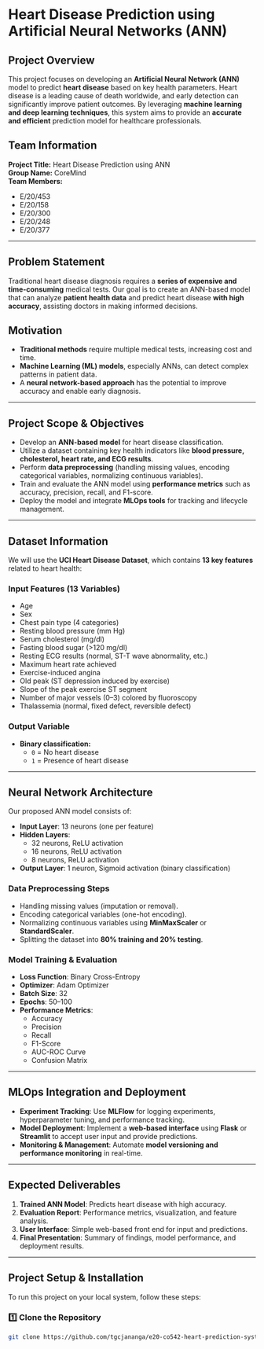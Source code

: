 # **Heart Disease Prediction using Artificial Neural Networks (ANN)**  

## **Project Overview**  
This project focuses on developing an **Artificial Neural Network (ANN)** model to predict **heart disease** based on key health parameters. Heart disease is a leading cause of death worldwide, and early detection can significantly improve patient outcomes. By leveraging **machine learning and deep learning techniques**, this system aims to provide an **accurate and efficient** prediction model for healthcare professionals.

## **Team Information**  
**Project Title:** Heart Disease Prediction using ANN  
**Group Name:** CoreMind  
**Team Members:**  
- E/20/453  
- E/20/158  
- E/20/300  
- E/20/248  
- E/20/377  

---

## **Problem Statement**  
Traditional heart disease diagnosis requires a **series of expensive and time-consuming** medical tests. Our goal is to create an ANN-based model that can analyze **patient health data** and predict heart disease **with high accuracy**, assisting doctors in making informed decisions.

## **Motivation**  
- **Traditional methods** require multiple medical tests, increasing cost and time.  
- **Machine Learning (ML) models**, especially ANNs, can detect complex patterns in patient data.  
- A **neural network-based approach** has the potential to improve accuracy and enable early diagnosis.  

---

## **Project Scope & Objectives**  
- Develop an **ANN-based model** for heart disease classification.  
- Utilize a dataset containing key health indicators like **blood pressure, cholesterol, heart rate, and ECG results**.  
- Perform **data preprocessing** (handling missing values, encoding categorical variables, normalizing continuous variables).  
- Train and evaluate the ANN model using **performance metrics** such as accuracy, precision, recall, and F1-score.  
- Deploy the model and integrate **MLOps tools** for tracking and lifecycle management.  

---

## **Dataset Information**  
We will use the **UCI Heart Disease Dataset**, which contains **13 key features** related to heart health:  

### **Input Features (13 Variables)**  
- Age  
- Sex  
- Chest pain type (4 categories)  
- Resting blood pressure (mm Hg)  
- Serum cholesterol (mg/dl)  
- Fasting blood sugar (>120 mg/dl)  
- Resting ECG results (normal, ST-T wave abnormality, etc.)  
- Maximum heart rate achieved  
- Exercise-induced angina  
- Old peak (ST depression induced by exercise)  
- Slope of the peak exercise ST segment  
- Number of major vessels (0–3) colored by fluoroscopy  
- Thalassemia (normal, fixed defect, reversible defect)  

### **Output Variable**  
- **Binary classification:**  
  - `0` = No heart disease  
  - `1` = Presence of heart disease  

---

## **Neural Network Architecture**  
Our proposed ANN model consists of:  
- **Input Layer**: 13 neurons (one per feature)  
- **Hidden Layers**:  
  - 32 neurons, ReLU activation  
  - 16 neurons, ReLU activation  
  - 8 neurons, ReLU activation  
- **Output Layer**: 1 neuron, Sigmoid activation (binary classification)  

### **Data Preprocessing Steps**
- Handling missing values (imputation or removal).  
- Encoding categorical variables (one-hot encoding).  
- Normalizing continuous variables using **MinMaxScaler** or **StandardScaler**.  
- Splitting the dataset into **80% training and 20% testing**.  

### **Model Training & Evaluation**  
- **Loss Function**: Binary Cross-Entropy  
- **Optimizer**: Adam Optimizer  
- **Batch Size**: 32  
- **Epochs**: 50–100  
- **Performance Metrics**:  
  - Accuracy  
  - Precision  
  - Recall  
  - F1-Score  
  - AUC-ROC Curve  
  - Confusion Matrix  

---

## **MLOps Integration and Deployment**  
- **Experiment Tracking**: Use **MLFlow** for logging experiments, hyperparameter tuning, and performance tracking.  
- **Model Deployment**: Implement a **web-based interface** using **Flask** or **Streamlit** to accept user input and provide predictions.  
- **Monitoring & Management**: Automate **model versioning and performance monitoring** in real-time.  

---

## **Expected Deliverables**  
1. **Trained ANN Model**: Predicts heart disease with high accuracy.  
2. **Evaluation Report**: Performance metrics, visualization, and feature analysis.  
3. **User Interface**: Simple web-based front end for input and predictions.  
4. **Final Presentation**: Summary of findings, model performance, and deployment results.  

---

## **Project Setup & Installation**  
To run this project on your local system, follow these steps:

### **1️⃣ Clone the Repository**
```sh
git clone https://github.com/tgcjananga/e20-co542-heart-prediction-system

